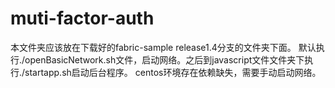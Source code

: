 # muti-factor-auth
本文件夹应该放在下载好的fabric-sample release1.4分支的文件夹下面。
默认执行./openBasicNetwork.sh文件，启动网络。之后到javascript文件文件夹下执行./startapp.sh启动后台程序。
centos环境存在依赖缺失，需要手动启动网络。
